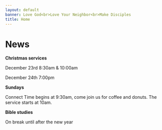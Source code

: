 ```yaml
---
layout: default
banner: Love God<br>Love Your Neighbor<br>Make Disciples
title: Home
---
```


# News

**Christmas services**

December 23rd 8:30am & 10:00am

December 24th 7:00pm

**Sundays**

Connect Time begins at 9:30am, come join us for coffee and donuts. The service starts at 10am.

**Bible studies**

On break until after the new year
<!-- <p>Men's: September 18th @ 7:00pm</p> -->
<!-- <p>Women's: September 5th @ 9:00am & September 5th @ 7:00pm</p> -->
